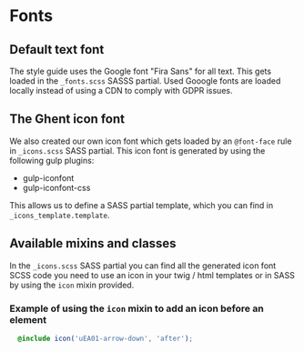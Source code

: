 # Fonts

## Default text font

The style guide uses the Google font "Fira Sans" for all text.
This gets loaded in the `_fonts.scss` SASSS partial. Used Gooogle fonts are
loaded locally instead of using a CDN to comply with GDPR issues.

## The Ghent icon font

We also created our own icon font which gets loaded by an `@font-face` rule in
`_icons.scss` SASS partial. This icon font is generated by using the following
gulp plugins:

* gulp-iconfont
* gulp-iconfont-css

This allows us to define a SASS partial template, which you can find in
`_icons_template.template`.

## Available mixins and classes

In the `_icons.scss` SASS partial you can find all the generated icon font SCSS
code you need to use an icon in your twig / html templates or in SASS by using
the `icon` mixin provided.

### Example of using the `icon` mixin to add an icon before an element

```scss
  @include icon('uEA01-arrow-down', 'after');
```
